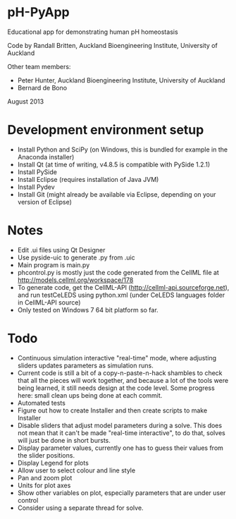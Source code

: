pH-PyApp
========
Educational app for demonstrating human pH homeostasis

Code by Randall Britten, Auckland Bioengineering Institute, University of Auckland

Other team members:
* Peter Hunter, Auckland Bioengineering Institute, University of Auckland
* Bernard de Bono

August 2013

Development environment setup
=============================
* Install Python and SciPy (on Windows, this is bundled for example in the Anaconda installer)
* Install Qt (at time of writing, v4.8.5 is compatible with PySide 1.2.1) 
* Install PySide
* Install Eclipse (requires installation of Java JVM)
* Install Pydev
* Install Git (might already be available via Eclipse, depending on your version of Eclipse)

Notes
=====
* Edit .ui files using Qt Designer
* Use pyside-uic to generate .py from .uic
* Main program is main.py
* phcontrol.py is mostly just the code generated from the CellML file at http://models.cellml.org/workspace/178
* To generate code, get the CellML-API (http://cellml-api.sourceforge.net), and run testCeLEDS using python.xml (under CeLEDS languages folder in CellML-API source)
* Only tested on Windows 7 64 bit platform so far.

Todo
====
* Continuous simulation interactive "real-time" mode, where adjusting sliders updates parameters as simulation runs.
* Current code is still a bit of a copy-n-paste-n-hack shambles to check that all the pieces will work together, and because a lot of the tools were being learned, it still needs design at the code level.
  Some progress here: small clean ups being done at each commit.
* Automated tests
* Figure out how to create Installer and then create scripts to make Installer
* Disable sliders that adjust model parameters during a solve.  This does not mean that it can't be made "real-time interactive", to do that, solves will just be done in short bursts.
* Display parameter values, currently one has to guess their values from the slider positions.
* Display Legend for plots
* Allow user to select colour and line style
* Pan and zoom plot
* Units for plot axes
* Show other variables on plot, especially parameters that are under user control
* Consider using a separate thread for solve.


